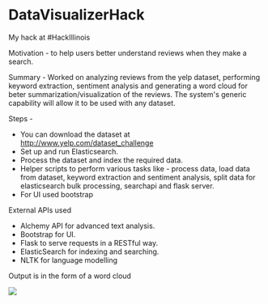 # DataVisualizerHack

My hack at #HackIllinois

Motivation - to help users better understand reviews when they make a search.

Summary - Worked on analyzing reviews from the yelp dataset, performing keyword extraction, sentiment analysis and generating a word cloud for beter summarization/visualization of the reviews. The system's generic capability will allow it to be used with any dataset.

Steps -
- You can download the dataset at http://www.yelp.com/dataset_challenge
- Set up and run Elasticsearch.
- Process the dataset and index the required data.
- Helper scripts to perform various tasks like - process data, load data from dataset, keyword extraction and sentiment analysis, split data for elasticsearch bulk processing, searchapi and flask server.
- For UI used bootstrap

External APIs used
- Alchemy API for advanced text analysis.
- Bootstrap for UI.
- Flask to serve requests in a RESTful way.
- ElasticSearch for indexing and searching. 
- NLTK for language modelling

Output is in the form of a word cloud

![](https://github.com/moontails/DataVisualizerHack/blob/60727ccd6880224fc1bb9db400f275fcbceb5094/images/cloud_large.jpg)
